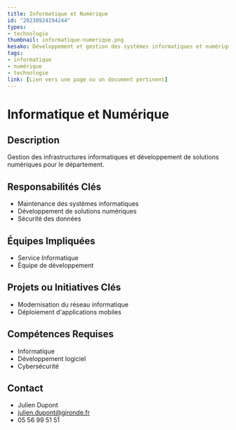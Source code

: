 ```yaml
---
title: Informatique et Numérique
id: "20230924194244"
types:
- technologie
thumbnail: informatique-numerique.png
kesako: Développement et gestion des systèmes informatiques et numériques.
tags:
- informatique
- numérique
- technologie
link: [Lien vers une page ou un document pertinent]
---
```

# Informatique et Numérique

## Description
Gestion des infrastructures informatiques et développement de solutions numériques pour le département.

## Responsabilités Clés
- Maintenance des systèmes informatiques
- Développement de solutions numériques
- Sécurité des données

## Équipes Impliquées
- Service Informatique
- Équipe de développement

## Projets ou Initiatives Clés
- Modernisation du réseau informatique
- Déploiement d'applications mobiles

## Compétences Requises
- Informatique
- Développement logiciel
- Cybersécurité

## Contact
- Julien Dupont
- julien.dupont@gironde.fr
- 05 56 99 51 51
